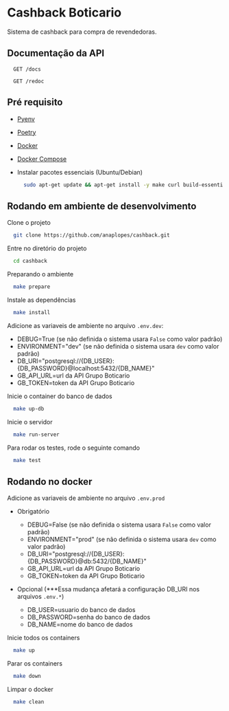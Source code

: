 # Cashback Boticario

Sistema de cashback para compra de revendedoras.

## Documentação da API

```http
  GET /docs
```

```http
  GET /redoc
```

## Pré requisito

- [Pyenv](https://realpython.com/intro-to-pyenv/#installing-pyenv)
- [Poetry](https://python-poetry.org/docs/#installation)
- [Docker](https://docs.docker.com/engine/install/)
- [Docker Compose](https://docs.docker.com/compose/install/)

- Instalar pacotes essenciais (Ubuntu/Debian)

  ```bash
    sudo apt-get update && apt-get install -y make curl build-essential
  ```

## Rodando em ambiente de desenvolvimento

Clone o projeto

```bash
  git clone https://github.com/anaplopes/cashback.git
```

Entre no diretório do projeto

```bash
  cd cashback
```

Preparando o ambiente

```bash
  make prepare
```

Instale as dependências

```bash
  make install
```

Adicione as variaveis de ambiente no arquivo `.env.dev`:

- DEBUG=True (se não definida o sistema usara `False` como valor padrão)
- ENVIRONMENT="dev" (se não definida o sistema usara `dev` como valor padrão)
- DB_URI="postgresql://{DB_USER}:{DB_PASSWORD}@localhost:5432/{DB_NAME}"
- GB_API_URL=url da API Grupo Boticario
- GB_TOKEN=token da API Grupo Boticario

Inicie o container do banco de dados

```bash
  make up-db
```

Inicie o servidor

```bash
  make run-server
```

Para rodar os testes, rode o seguinte comando

```bash
  make test
```

## Rodando no docker

Adicione as variaveis de ambiente no arquivo `.env.prod`

- Obrigatório
  - DEBUG=False (se não definida o sistema usara `False` como valor padrão)
  - ENVIRONMENT="prod" (se não definida o sistema usara `dev` como valor padrão)
  - DB_URI="postgresql://{DB_USER}:{DB_PASSWORD}@db:5432/{DB_NAME}"
  - GB_API_URL=url da API Grupo Boticario
  - GB_TOKEN=token da API Grupo Boticario

- Opcional (***Essa mudança afetará a configuração DB_URI nos arquivos `.env.*`)
  - DB_USER=usuario do banco de dados
  - DB_PASSWORD=senha do banco de dados
  - DB_NAME=nome do banco de dados

Inicie todos os containers

```bash
  make up
```

Parar os containers

```bash
  make down
```

Limpar o docker

```bash
  make clean
```
